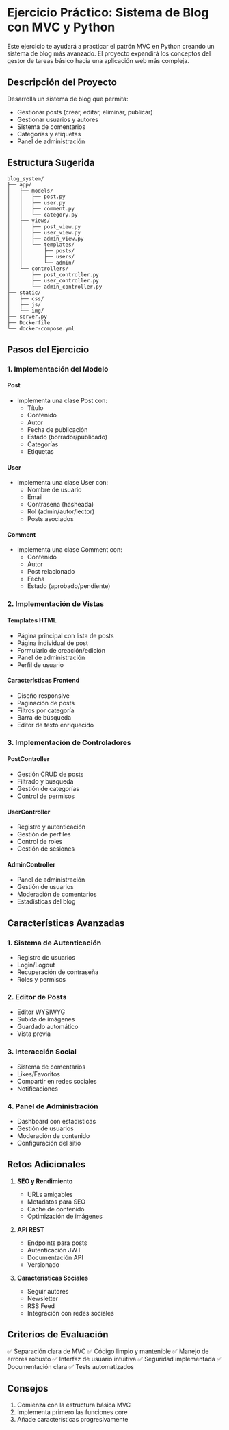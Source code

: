 # Ejercicio Práctico: Sistema de Blog con MVC y Python

Este ejercicio te ayudará a practicar el patrón MVC en Python creando un sistema de blog más avanzado. El proyecto expandirá los conceptos del gestor de tareas básico hacia una aplicación web más compleja.

## Descripción del Proyecto

Desarrolla un sistema de blog que permita:
- Gestionar posts (crear, editar, eliminar, publicar)
- Gestionar usuarios y autores
- Sistema de comentarios
- Categorías y etiquetas
- Panel de administración

## Estructura Sugerida

```
blog_system/
├── app/
│   ├── models/
│   │   ├── post.py
│   │   ├── user.py
│   │   ├── comment.py
│   │   └── category.py
│   ├── views/
│   │   ├── post_view.py
│   │   ├── user_view.py
│   │   ├── admin_view.py
│   │   └── templates/
│   │       ├── posts/
│   │       ├── users/
│   │       └── admin/
│   └── controllers/
│       ├── post_controller.py
│       ├── user_controller.py
│       └── admin_controller.py
├── static/
│   ├── css/
│   ├── js/
│   └── img/
├── server.py
├── Dockerfile
└── docker-compose.yml
```

## Pasos del Ejercicio

### 1. Implementación del Modelo

#### Post
- Implementa una clase Post con:
  - Título
  - Contenido
  - Autor
  - Fecha de publicación
  - Estado (borrador/publicado)
  - Categorías
  - Etiquetas

#### User
- Implementa una clase User con:
  - Nombre de usuario
  - Email
  - Contraseña (hasheada)
  - Rol (admin/autor/lector)
  - Posts asociados

#### Comment
- Implementa una clase Comment con:
  - Contenido
  - Autor
  - Post relacionado
  - Fecha
  - Estado (aprobado/pendiente)

### 2. Implementación de Vistas

#### Templates HTML
- Página principal con lista de posts
- Página individual de post
- Formulario de creación/edición
- Panel de administración
- Perfil de usuario

#### Características Frontend
- Diseño responsive
- Paginación de posts
- Filtros por categoría
- Barra de búsqueda
- Editor de texto enriquecido

### 3. Implementación de Controladores

#### PostController
- Gestión CRUD de posts
- Filtrado y búsqueda
- Gestión de categorías
- Control de permisos

#### UserController
- Registro y autenticación
- Gestión de perfiles
- Control de roles
- Gestión de sesiones

#### AdminController
- Panel de administración
- Gestión de usuarios
- Moderación de comentarios
- Estadísticas del blog

## Características Avanzadas

### 1. Sistema de Autenticación
- Registro de usuarios
- Login/Logout
- Recuperación de contraseña
- Roles y permisos

### 2. Editor de Posts
- Editor WYSIWYG
- Subida de imágenes
- Guardado automático
- Vista previa

### 3. Interacción Social
- Sistema de comentarios
- Likes/Favoritos
- Compartir en redes sociales
- Notificaciones

### 4. Panel de Administración
- Dashboard con estadísticas
- Gestión de usuarios
- Moderación de contenido
- Configuración del sitio

## Retos Adicionales

1. **SEO y Rendimiento**
   - URLs amigables
   - Metadatos para SEO
   - Caché de contenido
   - Optimización de imágenes

2. **API REST**
   - Endpoints para posts
   - Autenticación JWT
   - Documentación API
   - Versionado

3. **Características Sociales**
   - Seguir autores
   - Newsletter
   - RSS Feed
   - Integración con redes sociales

## Criterios de Evaluación

✅ Separación clara de MVC
✅ Código limpio y mantenible
✅ Manejo de errores robusto
✅ Interfaz de usuario intuitiva
✅ Seguridad implementada
✅ Documentación clara
✅ Tests automatizados

## Consejos

1. Comienza con la estructura básica MVC
2. Implementa primero las funciones core
3. Añade características progresivamente

